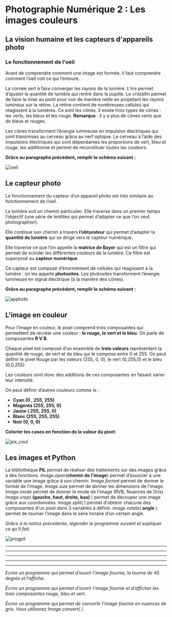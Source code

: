 # Photographie Numérique 2 : Les images couleurs

## La vision humaine et les capteurs d'appareils photo

### Le fonctionnement de l'oeil

Avant de comprendre comment une image est formée, il faut comprendre comment l’oeil voit ce qui l’entoure.

La cornée sert à faire converger les rayons de la lumière.
L’iris permet d’ajuster la quantité de lumière qui rentre dans la pupille.
Le cristallin permet de faire la mise au point pour voir de manière nette en projettant les rayons lumineux sur la rétine.
La rétine contient de nombreuses cellules qui réagissent à la lumières. Ce sont les cônes.
Il existe trois types de cônes : les verts, les bleus et les rouge.
**Remarque** : Il y a plus de cônes verts que de bleus et rouges.

Les cônes transforment l’énergie lumineuse en impulsion électriques qui sont transmises au cerveau grâce au nerf optique. Le cerveau à l’aide des impulsions électriques qui sont dépendantes les proportions de vert, bleu et rouge, les additionne et permet de reconstituer toutes les couleurs.

**Grâce au paragraphe précédent, remplir le schéma suivant :**

![oeil](oeil.png)

## Le capteur photo

Le fonctionnement du capteur d’un appareil photo est très similaire au fonctionnement de l’oeil.

La lumière suit un chemin particulier. Elle traverse dans un premier temps l’objectif (une série de lentilles qui permet d’adapter ce que l’on veut photographier).

Elle continue son chemin à travers **l’obturateur** qui permet d’adapter la **quantité de lumière** qui se dirige vers le capteur numérique.

Elle traverse ce que l’on appelle la **matrice de Bayer** qui est un filtre qui permet de scinder les différentes couleurs de la lumière. Ce filtre est superposé au **capteur numérique**.

Ce capteur est composé d’énormément de cellules qui réagissent à la lumière : on les appelle **photosites**. Les photosites transforment l’énergie lumineuse en signal électrique (à la manière des cônes).

**Grâce au paragraphe précédent, remplir le schéma suivant :**

![apphoto](apphoto.png)

## L'image en couleur

Pour l’image en couleur, le pixel comprend trois composantes qui permettent de recréer une couleur : **le rouge, le vert et le bleu**. On parle de composantes **R V B**.

Chaque pixel est composé d’un ensemble de **trois valeurs** représentant la quantité de rouge, de vert et de bleu qui le compose entre 0 et 255.
On peut définir le pixel Rouge par les valeurs (255, 0, 0), le vert (0,255,0) et le bleu (0,0,255)

Les couleurs sont donc des additions de ces composantes en faisant varier leur intensité.

On peut définir d’autres couleurs comme le :

- **Cyan (0 , 255, 255)**
- **Magenta (255, 255, 0)**
- **Jaune ( 255, 255, 0)**
- **Blanc (255, 255, 255)**
- **Noir (0, 0, 0)**

**Colorier les cases en fonction de la valeur du pixel:**

![pix_coul](pix_to_couleur.png)

## Les images et Python

La bibliothèque **PIL** permet de réaliser des traitements sur des images grâce à des fonctions.
*Image.open*(**chemin de l’image**) permet d’associer à une variable une image grâce à son chemin.
*Image.format* permet de donner le format de l’image.
*Image.size* permet de donner les dimensions de l’image.
*Image.mode* permet de donner le mode de l’image (RVB, Nuances de Gris).
*Image.crop*( **(gauche, haut, droite, bas)** ) permet de découper une image grâce aux coordonnées.
*Image.split*(  ) permet d'obtenir chacune des composantes d'un pixel dans 3 variables à définir.
*Image.rotate*( **angle** ) permet de tourner l’image dans le sens horaire d’un certain angle.

*Grâce à la notice précédente, légender le programme suivant et expliquer ce qu’il fait.*

![progpil](prog_pil.png)

_______________________________________________________________________________________
______________________________________________________________________________________________________________________________________________________________________________
_______________________________________________________________________________________
_______________________________________________________________________________________
_______________________________________________________________________________________

*Ecrire un programme qui permet d’ouvrir l’image fournie, la tourne de 45 degrés et l’affiche.*

*Écrire un programme qui permet d’ouvrir l’image fournie et d’afficher les trois composantes rouge, bleu et vert.*

*Écrire un programme qui permet de convertir l’image fournie en nuances de gris. Vous utiliserez Image.convert( ).*